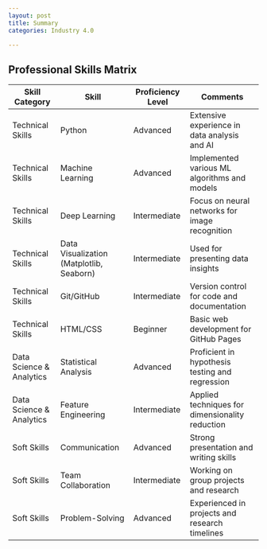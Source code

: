 ```yaml
---
layout: post
title: Summary
categories: Industry 4.0

---
```


## Professional Skills Matrix

| Skill Category             | Skill                                       | Proficiency Level | Comments                                       |
|----------------------------|---------------------------------------------|-------------------|------------------------------------------------|
| Technical Skills           | Python                                      | Advanced           | Extensive experience in data analysis and AI   |
| Technical Skills           | Machine Learning                            | Advanced           | Implemented various ML algorithms and models   |
| Technical Skills           | Deep Learning                               | Intermediate       | Focus on neural networks for image recognition |
| Technical Skills           | Data Visualization (Matplotlib, Seaborn)    | Intermediate       | Used for presenting data insights              |
| Technical Skills           | Git/GitHub                                  | Intermediate       | Version control for code and documentation     |
| Technical Skills           | HTML/CSS                                    | Beginner           | Basic web development for GitHub Pages         |
| Data Science & Analytics   | Statistical Analysis                        | Advanced           | Proficient in hypothesis testing and regression|
| Data Science & Analytics   | Feature Engineering                         | Intermediate       | Applied techniques for dimensionality reduction|
| Soft Skills                | Communication                               | Advanced           | Strong presentation and writing skills         |
| Soft Skills                | Team Collaboration                          | Intermediate       | Working on group projects and research         |
| Soft Skills                | Problem-Solving                             | Advanced           | Experienced in projects and research timelines     |
